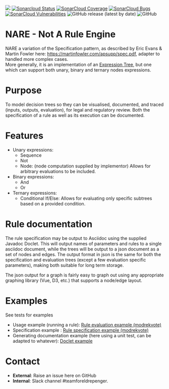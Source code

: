 ![](https://github.com/navikt/fp-nare/workflows/Bygg%20og%20deploy/badge.svg) 
[![Sonarcloud Status](https://sonarcloud.io/api/project_badges/measure?project=navikt_fp-nare&metric=alert_status)](https://sonarcloud.io/dashboard?id=navikt_fp-nare) 
[![SonarCloud Coverage](https://sonarcloud.io/api/project_badges/measure?project=navikt_fp-nare&metric=coverage)](https://sonarcloud.io/component_measures/metric/coverage/list?id=navikt_fp-nare)
[![SonarCloud Bugs](https://sonarcloud.io/api/project_badges/measure?project=navikt_fp-nare&metric=bugs)](https://sonarcloud.io/component_measures/metric/reliability_rating/list?id=navikt_fp-nare)
[![SonarCloud Vulnerabilities](https://sonarcloud.io/api/project_badges/measure?project=navikt_fp-nare&metric=vulnerabilities)](https://sonarcloud.io/component_measures/metric/security_rating/list?id=navikt_fp-nare)
![GitHub release (latest by date)](https://img.shields.io/github/v/release/navikt/fp-nare)
![GitHub](https://img.shields.io/github/license/navikt/fp-nare)
# NARE - Not A Rule Engine

NARE a variation of the Specification pattern, as described by Eric Evans & Martin Fowler here: https://martinfowler.com/apsupp/spec.pdf, adapter to handled more complex cases.  
More generally, it is an implementation of an [Expression Tree](https://en.wikipedia.org/wiki/Binary_expression_tree), but one which can support both unary, binary and ternary nodes expressions.

# Purpose
To model decision trees so they can be visualised, documented, and traced (inputs, outputs, evaluation), for legal and regulatory review. Both the specification of a rule as well as its execution can be documented.

# Features
* Unary expressions:
  - Sequence
  - Not
  - Node:  (node computation supplied by implementor) Allows for arbitrary evaluations to be included.
* Binary expressions:
  - And
  - Or
* Ternary expressions:
  - Conditional If/Else:  Allows for evaluating only specific subtrees based on a provided condition.

# Rule documentation
The rule specification may be output to Asciidoc using the supplied Javadoc Doclet.  This will output names of parameters and rules to a single asciidoc document, while the trees will be output to a json document as a set of nodes and edges.  The output format in json is the same for both the specification and evaluation trees (except a few evaluation specific parameters), making both suitable for long term storage.

The json output for a graph is fairly easy to graph out using any appropriate graphing library (Vue, D3, etc.) that supports a node/edge layout.

# Examples
See tests for examples 
* Usage example (running a rule): [Rule evaluation example (modrekvote)](https://github.com/navikt/fp-nare/blob/master/core/src/test/java/no/nav/fpsak/nare/specification/modrekvote/ModrekvoteTest.java)
* Specification example : [Rule specification example (modrekvote)](https://github.com/navikt/fp-nare/blob/master/core/src/test/java/no/nav/fpsak/nare/specification/modrekvote/Modrekvote.java)
* Generating documentation example (here using a unit test, can be adapted to whatever): [Doclet example](https://github.com/navikt/fp-nare/blob/master/core/src/test/java/no/nav/fpsak/nare/doc/doclet/RegelmodellDocletTest.java)
# Contact 
* **External**: Raise an issue here on GitHub
* **Internal**: Slack channel #teamforeldrepenger.
